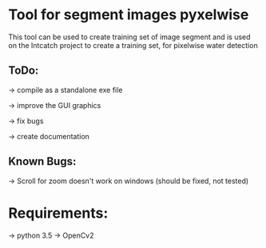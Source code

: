 # Tool for segment images pyxelwise

This tool can be used to create training set of image segment and is used on the Intcatch project to create a training set, 
for pixelwise water detection

## ToDo:
-> compile as a standalone exe file

-> improve the GUI graphics

-> fix bugs

-> create documentation

## Known Bugs:

-> Scroll for zoom doesn't work on windows (should be fixed, not tested)


# Requirements:

-> python 3.5
-> OpenCv2
